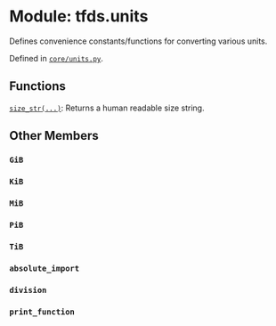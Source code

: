 <div itemscope itemtype="http://developers.google.com/ReferenceObject">
<meta itemprop="name" content="tfds.units" />
<meta itemprop="path" content="Stable" />
<meta itemprop="property" content="GiB"/>
<meta itemprop="property" content="KiB"/>
<meta itemprop="property" content="MiB"/>
<meta itemprop="property" content="PiB"/>
<meta itemprop="property" content="TiB"/>
<meta itemprop="property" content="absolute_import"/>
<meta itemprop="property" content="division"/>
<meta itemprop="property" content="print_function"/>
</div>

# Module: tfds.units

Defines convenience constants/functions for converting various units.



Defined in [`core/units.py`](https://github.com/tensorflow/datasets/tree/master/tensorflow_datasets/core/units.py).

<!-- Placeholder for "Used in" -->


## Functions

[`size_str(...)`](../tfds/units/size_str.md): Returns a human readable size string.

## Other Members

<h3 id="GiB"><code>GiB</code></h3>

<h3 id="KiB"><code>KiB</code></h3>

<h3 id="MiB"><code>MiB</code></h3>

<h3 id="PiB"><code>PiB</code></h3>

<h3 id="TiB"><code>TiB</code></h3>

<h3 id="absolute_import"><code>absolute_import</code></h3>

<h3 id="division"><code>division</code></h3>

<h3 id="print_function"><code>print_function</code></h3>

